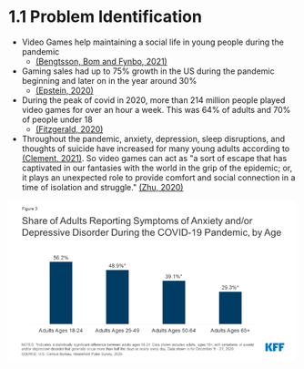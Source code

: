 # 1.1 Problem Identification

* Video Games help maintaining a social life in young people during the pandemic
  * [(Bengtsson, Bom and Fynbo, 2021)](../evaluation/reference-list.md)
* Gaming sales had up to 75% growth in the US during the pandemic beginning and later on in the year around 30%&#x20;
  * [(Epstein, 2020)](../evaluation/reference-list.md)
* During the peak of covid in 2020, more than 214 million people played video games for over an hour a week. This was 64% of adults and 70% of people under 18
  * [(Fitzgerald, 2020)](../evaluation/reference-list.md)
* Throughout the pandemic, anxiety, depression, sleep disruptions, and thoughts of suicide have increased for many young adults according to [(Clement, 2021)](../evaluation/reference-list.md). So video games can act as "a sort of escape that has captivated in our fantasies with the world in the grip of the epidemic; or, it plays an unexpected role to provide comfort and social connection in a time of isolation and struggle." [(Zhu, 2020)](../evaluation/reference-list.md)

![](../.gitbook/assets/image.png)


